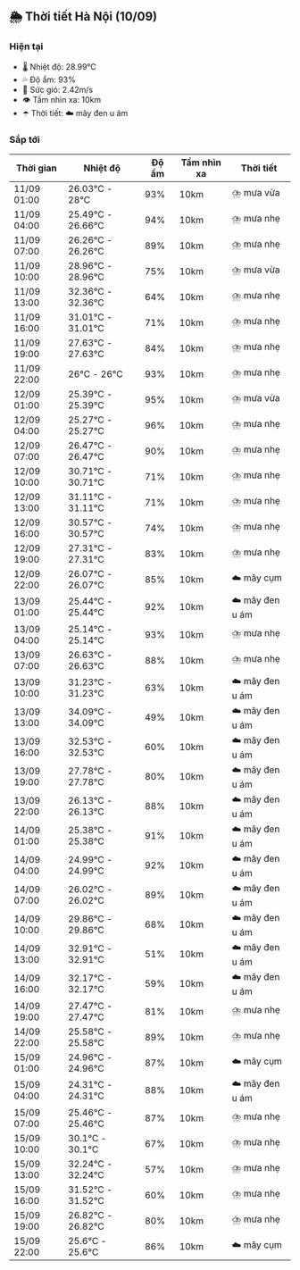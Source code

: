 ## 🌦️ Thời tiết Hà Nội (10/09)

### Hiện tại

- 🌡️ Nhiệt độ: 28.99℃
- 💦 Độ ẩm: 93%
- 💨 Sức gió: 2.42m/s
- 👁️ Tầm nhìn xa: 10km
- ☂️ Thời tiết: ☁️ mây đen u ám

### Sắp tới

| Thời gian | Nhiệt độ | Độ ẩm | Tầm nhìn xa | Thời tiết |
| --- | --- | --- | --- | --- |
| 11/09 01:00 | 26.03℃ - 28℃ | 93% | 10km | ⛈️ mưa vừa |
| 11/09 04:00 | 25.49℃ - 26.66℃ | 94% | 10km | ⛈️ mưa nhẹ |
| 11/09 07:00 | 26.26℃ - 26.26℃ | 89% | 10km | ⛈️ mưa nhẹ |
| 11/09 10:00 | 28.96℃ - 28.96℃ | 75% | 10km | ⛈️ mưa vừa |
| 11/09 13:00 | 32.36℃ - 32.36℃ | 64% | 10km | ⛈️ mưa nhẹ |
| 11/09 16:00 | 31.01℃ - 31.01℃ | 71% | 10km | ⛈️ mưa nhẹ |
| 11/09 19:00 | 27.63℃ - 27.63℃ | 84% | 10km | ⛈️ mưa nhẹ |
| 11/09 22:00 | 26℃ - 26℃ | 93% | 10km | ⛈️ mưa nhẹ |
| 12/09 01:00 | 25.39℃ - 25.39℃ | 95% | 10km | ⛈️ mưa vừa |
| 12/09 04:00 | 25.27℃ - 25.27℃ | 96% | 10km | ⛈️ mưa nhẹ |
| 12/09 07:00 | 26.47℃ - 26.47℃ | 90% | 10km | ⛈️ mưa nhẹ |
| 12/09 10:00 | 30.71℃ - 30.71℃ | 71% | 10km | ⛈️ mưa nhẹ |
| 12/09 13:00 | 31.11℃ - 31.11℃ | 71% | 10km | ⛈️ mưa nhẹ |
| 12/09 16:00 | 30.57℃ - 30.57℃ | 74% | 10km | ⛈️ mưa nhẹ |
| 12/09 19:00 | 27.31℃ - 27.31℃ | 83% | 10km | ⛈️ mưa nhẹ |
| 12/09 22:00 | 26.07℃ - 26.07℃ | 85% | 10km | ☁️ mây cụm |
| 13/09 01:00 | 25.44℃ - 25.44℃ | 92% | 10km | ☁️ mây đen u ám |
| 13/09 04:00 | 25.14℃ - 25.14℃ | 93% | 10km | ⛈️ mưa nhẹ |
| 13/09 07:00 | 26.63℃ - 26.63℃ | 88% | 10km | ⛈️ mưa nhẹ |
| 13/09 10:00 | 31.23℃ - 31.23℃ | 63% | 10km | ☁️ mây đen u ám |
| 13/09 13:00 | 34.09℃ - 34.09℃ | 49% | 10km | ☁️ mây đen u ám |
| 13/09 16:00 | 32.53℃ - 32.53℃ | 60% | 10km | ☁️ mây đen u ám |
| 13/09 19:00 | 27.78℃ - 27.78℃ | 80% | 10km | ☁️ mây đen u ám |
| 13/09 22:00 | 26.13℃ - 26.13℃ | 88% | 10km | ☁️ mây đen u ám |
| 14/09 01:00 | 25.38℃ - 25.38℃ | 91% | 10km | ☁️ mây đen u ám |
| 14/09 04:00 | 24.99℃ - 24.99℃ | 92% | 10km | ☁️ mây đen u ám |
| 14/09 07:00 | 26.02℃ - 26.02℃ | 89% | 10km | ☁️ mây đen u ám |
| 14/09 10:00 | 29.86℃ - 29.86℃ | 68% | 10km | ☁️ mây đen u ám |
| 14/09 13:00 | 32.91℃ - 32.91℃ | 51% | 10km | ☁️ mây đen u ám |
| 14/09 16:00 | 32.17℃ - 32.17℃ | 59% | 10km | ☁️ mây đen u ám |
| 14/09 19:00 | 27.47℃ - 27.47℃ | 81% | 10km | ⛈️ mưa nhẹ |
| 14/09 22:00 | 25.58℃ - 25.58℃ | 89% | 10km | ⛈️ mưa nhẹ |
| 15/09 01:00 | 24.96℃ - 24.96℃ | 87% | 10km | ☁️ mây cụm |
| 15/09 04:00 | 24.31℃ - 24.31℃ | 88% | 10km | ☁️ mây đen u ám |
| 15/09 07:00 | 25.46℃ - 25.46℃ | 87% | 10km | ⛈️ mưa nhẹ |
| 15/09 10:00 | 30.1℃ - 30.1℃ | 67% | 10km | ⛈️ mưa nhẹ |
| 15/09 13:00 | 32.24℃ - 32.24℃ | 57% | 10km | ⛈️ mưa nhẹ |
| 15/09 16:00 | 31.52℃ - 31.52℃ | 60% | 10km | ⛈️ mưa nhẹ |
| 15/09 19:00 | 26.82℃ - 26.82℃ | 80% | 10km | ⛈️ mưa nhẹ |
| 15/09 22:00 | 25.6℃ - 25.6℃ | 86% | 10km | ☁️ mây cụm |
